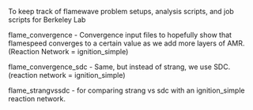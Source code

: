 To keep track of flamewave problem setups, analysis scripts, and job scripts for Berkeley Lab


flame_convergence - Convergence input files to hopefully show that flamespeed converges to a certain value as we add more layers of AMR. (Reaction Network = ignition_simple)

flame_convergence_sdc - Same, but instead of strang, we use SDC. (reaction network = ignition_simple)

flame_strangvssdc - for comparing strang vs sdc with an ignition_simple reaction network.